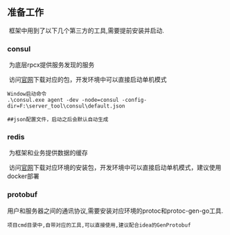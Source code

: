## 准备工作

​	框架中用到了以下几个第三方的工具,需要提前安装并启动.

### consul

​	为底层rpcx提供服务发现的服务

​	访问[官网](https://developer.hashicorp.com/consul/downloads)下载对应的包，开发环境中可以直接启动单机模式

```
Window启动命令
.\consul.exe agent -dev -node=consul -config-dir=F:\server_tool\consul\default.json

##json配置文件，启动之后会默认自动生成
```

### redis

​	为框架和业务提供数据的缓存

​	访问[官网](https://redis.io/download/)下载对应环境的安装包，开发环境中可以直接启动单机模式，建议使用docker部署

### protobuf

​	用户和服务器之间的通讯协议,需要安装对应环境的protoc和protoc-gen-go工具.

```
项目cmd目录中,自带对应的工具,可以直接使用,建议配合idea的GenProtobuf
```